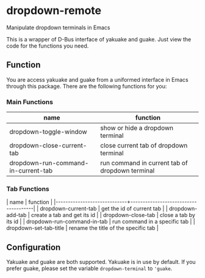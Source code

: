 # dropdown-remote
Manipulate dropdown terminals in Emacs

This is a wrapper of D-Bus interface of yakuake and guake. Just view the code for the functions you need.

## Function

You are access yakuake and guake from a uniformed interface in Emacs through this package. There are the following functions for you:

### Main Functions

| name                                | function                                        |
|-------------------------------------|-------------------------------------------------|
| dropdown-toggle-window              | show or hide a dropdown terminal                |
| dropdown-close-current-tab          | close current tab of dropdown terminal          |
| dropdown-run-command-in-current-tab | run command in current tab of dropdown terminal |

### Tab Functions

| name                        | function                             |
|-----------------------------+--------------------------------------|
| dropdown-current-tab        | get the id of current tab            |
| dropdown-add-tab            | create a tab and get its id          |
| dropdown-close-tab          | close a tab by its id                |
| dropdown-run-command-in-tab | run command in a specific tab        |
| dropdown-set-tab-title      | rename the title of the specific tab |

## Configuration

Yakuake and guake are both supported. Yakuake is in use by default. If you prefer guake, please set the variable `dropdown-terminal` to `'guake`.
